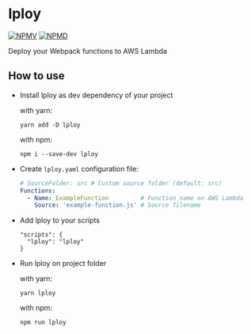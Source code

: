 # lploy
[![NPMV](https://img.shields.io/npm/v/lploy.svg?style=flat-square)](https://npmjs.org/package/lploy)
[![NPMD](https://img.shields.io/npm/dt/lploy.svg?style=flat-square)](https://npmjs.org/package/lploy)

Deploy your Webpack functions to AWS Lambda

## How to use
- Install lploy as dev dependency of your project
  
  with yarn:
  ```
  yarn add -D lploy
  ```

  with npm:
  ```
  npm i --save-dev lploy
  ```

- Create `lploy.yaml` configuration file:

  ```yaml
  # SourceFolder: src # Custom source folder (default: src)
  Functions:
    - Name: ExampleFunction         # Function name on AWS Lambda
      Source: 'example-function.js' # Source filename
  ```

- Add lploy to your scripts

  ```
  "scripts": {
    "lploy": "lploy"
  }
  ```

- Run lploy on project folder

  with yarn:
  ```
  yarn lploy
  ```

  with npm:
  ```
  npm run lploy
  ```
